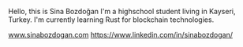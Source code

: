 Hello, this is Sina Bozdoğan
I'm a highschool student living in Kayseri, Turkey.
I'm currently learning Rust for blockchain technologies.

www.sinabozdogan.com
https://www.linkedin.com/in/sinabozdogan/
<!---
bozdogansina/bozdogansina is a ✨ special ✨ repository because its `README.md` (this file) appears on your GitHub profile.
You can click the Preview link to take a look at your changes.
--->
